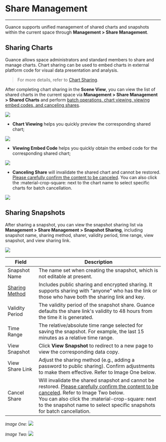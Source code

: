# Share Management
---

Guance supports unified management of shared charts and snapshots within the current space through **Management > Share Management**.


## Sharing Charts

Guance allows space administrators and standard members to share and manage charts. Chart sharing can be used to embed charts in external platform code for visual data presentation and analysis.

> For more details, refer to [Chart Sharing](../scene/visual-chart/index.md#share).

After completing chart sharing in the **Scene View**, you can view the list of shared charts in the current space via **Management > Share Management > Shared Charts** and perform <u>batch operations, chart viewing, viewing embed codes, and canceling shares</u>.

![](img/share.png)

- **Chart Viewing** helps you quickly preview the corresponding shared chart;

![](img/11_share_01.png)

- **Viewing Embed Code** helps you quickly obtain the embed code for the corresponding shared chart;

![](img/11_share_02.png)

- **Canceling Share** will invalidate the shared chart and cannot be restored. <u>Please carefully confirm the content to be canceled</u>. You can also click the :material-crop-square: next to the chart name to select specific charts for batch cancellation.

![](img/11_share_03.png)

## Sharing Snapshots

After sharing a snapshot, you can view the snapshot sharing list via **Management > Share Management > Snapshot Sharing**, including snapshot name, sharing method, sharer, validity period, time range, view snapshot, and view sharing link.

![](img/share-1.png)

| Field          | Description                                               |
| --------------- | ----------------------------------------------------------- |
| Snapshot Name  | The name set when creating the snapshot, which is not editable at present. |
| [Sharing Method](../getting-started/function-details/snapshot.md) | Includes public sharing and encrypted sharing. It supports sharing with "anyone" who has the link or those who have both the sharing link and key. |
| Validity Period | The validity period of the snapshot share. Guance defaults the share link's validity to 48 hours from the time it is generated. |
| Time Range     | The relative/absolute time range selected for saving the snapshot. For example, the last 15 minutes as a relative time range. |
| View Snapshot  | Click **View Snapshot** to redirect to a new page to view the corresponding data copy. |
| View Share Link | Adjust the sharing method (e.g., adding a password to public sharing). Confirm adjustments to make them effective. Refer to Image One below. |
| Cancel Share   | Will invalidate the shared snapshot and cannot be restored. <u>Please carefully confirm the content to be canceled</u>. Refer to Image Two below.<br/>You can also click the :material-crop-square: next to the snapshot name to select specific snapshots for batch cancellation. |

<font size=2>*Image One:*</font>
![](img/11_share_05.png)

<font size=2>*Image Two:*</font>
![](img/11_share_06.png)